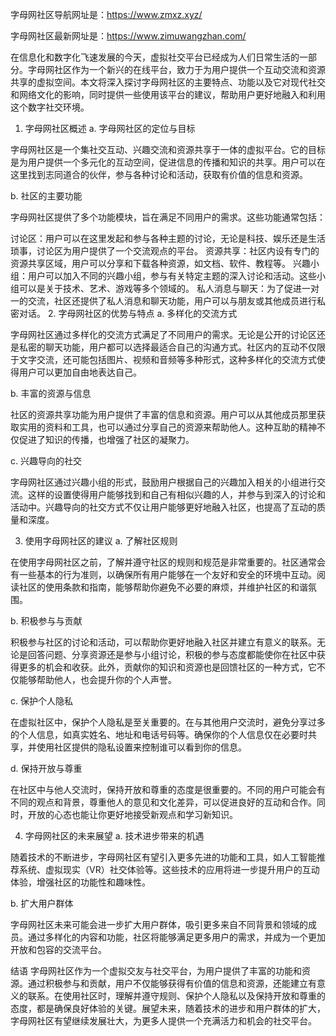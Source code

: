 
字母网社区导航网址是：https://www.zmxz.xyz/

字母网社区最新网址是：https://www.zimuwangzhan.com/

在信息化和数字化飞速发展的今天，虚拟社交平台已经成为人们日常生活的一部分。字母网社区作为一个新兴的在线平台，致力于为用户提供一个互动交流和资源共享的虚拟空间。本文将深入探讨字母网社区的主要特点、功能以及它对现代社交和网络文化的影响，同时提供一些使用该平台的建议，帮助用户更好地融入和利用这个数字社交环境。

1. 字母网社区概述
a. 字母网社区的定位与目标

字母网社区是一个集社交互动、兴趣交流和资源共享于一体的虚拟平台。它的目标是为用户提供一个多元化的互动空间，促进信息的传播和知识的共享。用户可以在这里找到志同道合的伙伴，参与各种讨论和活动，获取有价值的信息和资源。

b. 社区的主要功能

字母网社区提供了多个功能模块，旨在满足不同用户的需求。这些功能通常包括：

讨论区：用户可以在这里发起和参与各种主题的讨论，无论是科技、娱乐还是生活琐事，讨论区为用户提供了一个交流观点的平台。
资源共享：社区内设有专门的资源共享区域，用户可以分享和下载各种资源，如文档、软件、教程等。
兴趣小组：用户可以加入不同的兴趣小组，参与有关特定主题的深入讨论和活动。这些小组可以是关于技术、艺术、游戏等多个领域的。
私人消息与聊天：为了促进一对一的交流，社区还提供了私人消息和聊天功能，用户可以与朋友或其他成员进行私密对话。
2. 字母网社区的优势与特点
a. 多样化的交流方式

字母网社区通过多样化的交流方式满足了不同用户的需求。无论是公开的讨论区还是私密的聊天功能，用户都可以选择最适合自己的沟通方式。社区内的互动不仅限于文字交流，还可能包括图片、视频和音频等多种形式，这种多样化的交流方式使得用户可以更加自由地表达自己。

b. 丰富的资源与信息

社区的资源共享功能为用户提供了丰富的信息和资源。用户可以从其他成员那里获取实用的资料和工具，也可以通过分享自己的资源来帮助他人。这种互助的精神不仅促进了知识的传播，也增强了社区的凝聚力。

c. 兴趣导向的社交

字母网社区通过兴趣小组的形式，鼓励用户根据自己的兴趣加入相关的小组进行交流。这样的设置使得用户能够找到和自己有相似兴趣的人，并参与到深入的讨论和活动中。兴趣导向的社交方式不仅让用户能够更好地融入社区，也提高了互动的质量和深度。

3. 使用字母网社区的建议
a. 了解社区规则

在使用字母网社区之前，了解并遵守社区的规则和规范是非常重要的。社区通常会有一些基本的行为准则，以确保所有用户能够在一个友好和安全的环境中互动。阅读社区的使用条款和指南，能够帮助你避免不必要的麻烦，并维护社区的和谐氛围。

b. 积极参与与贡献

积极参与社区的讨论和活动，可以帮助你更好地融入社区并建立有意义的联系。无论是回答问题、分享资源还是参与小组讨论，积极的参与态度都能使你在社区中获得更多的机会和收获。此外，贡献你的知识和资源也是回馈社区的一种方式，它不仅能够帮助他人，也会提升你的个人声誉。

c. 保护个人隐私

在虚拟社区中，保护个人隐私是至关重要的。在与其他用户交流时，避免分享过多的个人信息，如真实姓名、地址和电话号码等。确保你的个人信息仅在必要时共享，并使用社区提供的隐私设置来控制谁可以看到你的信息。

d. 保持开放与尊重

在社区中与他人交流时，保持开放和尊重的态度是很重要的。不同的用户可能会有不同的观点和背景，尊重他人的意见和文化差异，可以促进良好的互动和合作。同时，开放的心态也能让你更好地接受新观点和学习新知识。

4. 字母网社区的未来展望
a. 技术进步带来的机遇

随着技术的不断进步，字母网社区有望引入更多先进的功能和工具，如人工智能推荐系统、虚拟现实（VR）社交体验等。这些技术的应用将进一步提升用户的互动体验，增强社区的功能性和趣味性。

b. 扩大用户群体

字母网社区未来可能会进一步扩大用户群体，吸引更多来自不同背景和领域的成员。通过多样化的内容和功能，社区将能够满足更多用户的需求，并成为一个更加开放和包容的交流平台。

结语
字母网社区作为一个虚拟交友与社交平台，为用户提供了丰富的功能和资源。通过积极参与和贡献，用户不仅能够获得有价值的信息和资源，还能建立有意义的联系。在使用社区时，理解并遵守规则、保护个人隐私以及保持开放和尊重的态度，都是确保良好体验的关键。展望未来，随着技术的进步和用户群体的扩大，字母网社区有望继续发展壮大，为更多人提供一个充满活力和机会的社交平台。




